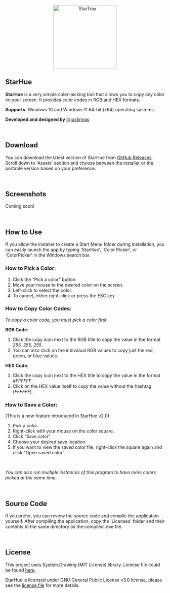 <div align="center">
  <img src="https://github.com/user-attachments/assets/b1878cd4-4d7d-4387-beb6-4b0bc24ba150" alt="StarTray" height="200">
</div>


## StarHue

**StarHue** is a very simple color-picking tool that allows you to copy any color on your screen. It provides color codes in RGB and HEX formats.

**Supports**: Windows 10 and Windows 11 64-bit (x64) operating systems.

**Developed and designed by** [@justinnas](https://github.com/justinnas)

<br>

## **Download**

You can download the latest version of StarHue from [GitHub Releases](https://github.com/justinnas/StarHue-Color-Picker/releases/). Scroll down to 'Assets' section and choose between the installer or the portable version based on your preference.

<br>

## Screenshots
Coming soon!

<br>

## How to Use
If you allow the installer to create a Start Menu folder during installation, you can easily launch the app by typing 'StarHue', 'Color Picker', or 'ColorPicker' in the Windows search bar.

### How to Pick a Color:
1. Click the “Pick a color” button.
2. Move your mouse to the desired color on the screen.
3. Left-click to select the color.
4. To cancel, either right-click or press the ESC key.

### How to Copy Color Codes:

*To copy a color code, you must pick a color first.*

**RGB Code**:

1. Click the copy icon next to the RGB title to copy the value in the format *255, 255, 255*.
2. You can also click on the individual RGB values to copy just the red, green, or blue values.

**HEX Code**:

1. Click the copy icon next to the HEX title to copy the value in the format *#FFFFFF*.
2. Click on the HEX value itself to copy the value without the hashtag (*FFFFFF*).

### How to Save a Color:
(This is a new feature introduced in StarHue v2.0)
1. Pick a color.
2. Right-click with your mouse on the color square.
3. Click “Save color”.
4. Choose your desired save location.
5. If you want to view the saved color file, right-click the square again and click “Open saved color”.

<br>

*You can also run multiple instances of this program to have more colors picked at the same time.*

<br>

## **Source Code**

If you prefer, you can review the source code and compile the application yourself. After compiling the application, copy the 'Licenses' folder and their contents to the same directory as the compiled .exe file.

<br>

## License

This project uses System.Drawing (MIT License) library. License file could be found [here](https://github.com/justinnas/StarHue-Color-Picker/tree/main/Licenses).

StarHue is licensed under GNU General Public License v3.0 license, please see the [license file](https://github.com/justinnas/StarHue-Color-Picker/blob/main/LICENSE.txt) for more details.
